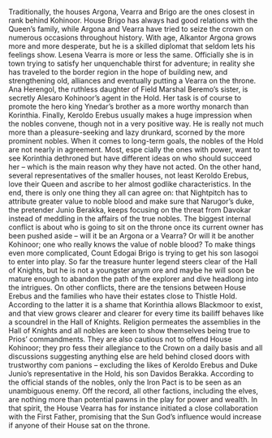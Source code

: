 

Traditionally, the houses Argona, Vearra and Brigo are the ones closest in rank behind Kohinoor. House Brigo has always had good relations with the Queen’s family, while Argona and Vearra have tried to seize the crown on numerous occasions throughout history. With age, Alkantor Argona grows more and more desperate, but he is a skilled diplomat that seldom lets his feelings show. Lesena Vearra is more or less the same. Officially she is in town trying to satisfy her unquenchable thirst for adventure; in reality she has traveled to the border region in the hope of building new, and strengthening old, alliances and eventually putting a Vearra on the throne. Ana Herengol, the ruthless daughter of Field Marshal Beremo’s sister, is secretly Alesaro Kohinoor’s agent in the Hold. Her task is of course to promote the hero king Ynedar’s brother as a more worthy monarch than Korinthia. Finally, Keroldo Erebus usually makes a huge impression when the nobles convene, though not in a very positive way. He is really not much more than a pleasure-seeking and lazy drunkard, scorned by the more prominent nobles. When it comes to long-term goals, the nobles of the Hold are not nearly in agreement. Most, espe cially the ones with power, want to see Korinthia dethroned but have different ideas on who should succeed her – which is the main reason why they have not acted. On the other hand, several representatives of the smaller houses, not least Keroldo Erebus, love their Queen and ascribe to her almost godlike characteristics. In the end, there is only one thing they all can agree on: that Nightpitch has to attribute greater value to noble blood and make sure that Narugor’s duke, the pretender Junio Berakka, keeps focusing on the threat from Davokar instead of meddling in the affairs of the true nobles. The biggest internal conflict is about who is going to sit on the throne once its current owner has been pushed aside – will it be an Argona or a Vearra? Or will it be another Kohinoor; one who really knows the value of noble blood? To make things even more complicated, Count Edogai Brigo is trying to get his son Iasogoi to enter into play. So far the treasure hunter legend steers clear of the Hall of Knights, but he is not a youngster anym ore and maybe he will soon be mature enough to abandon the path of the explorer and dive headlong into the intrigues. On other conflicts, there are the tensions between House Erebus and the families who have their estates close to Thistle Hold. According to the latter it is a shame that Korinthia allows Blackmoor to exist, and that view grows clearer and clearer for every time its bailiff behaves like a scoundrel in the Hall of Knights. Religion permeates the assemblies in the Hall of Knights and all nobles are keen to show themselves being true to Prios’ commandments. They are also cautious not to offend House Kohinoor; they pro fess their allegiance to the Crown on a daily basis and all discussions suggesting anything else are held behind closed doors with trustworthy com panions – excluding the likes of Keroldo Erebus and Duke Junio’s representative in the Hold, his son Davidos Berakka. According to the official stands of the nobles, only the Iron Pact is to be seen as an unambiguous enemy. Off the record, all other factions, including the elves, are nothing more than potential pawns in the play for power and wealth. In that spirit, the House Vearra has for instance initiated a close collaboration with the First Father, promising that the Sun God’s influence would increase if anyone of their House sat on the throne.